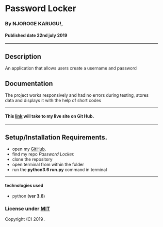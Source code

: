 # Password Locker

### By **NJOROGE KARUGU!**, 
#### Published date **22nd july 2019**
 ---
## Description

An application that allows users create a username and password

## Documentation

The project works responsively and had no errors during testing, stores data and displays it with the help of short codes

---

#### This [link]() will take to my live site on Git Hub.

---

## Setup/Installation Requirements.

* open my [GitHub](account).
* find my repo *Password Locker.*
* clone the repository
* open terminal from within the folder 
* run the **python3.6 run.py** command in terminal

---

#### technologies used 
* python (**ver 3.6**)



### License under [MIT]()

Copyright (C) 2019 .